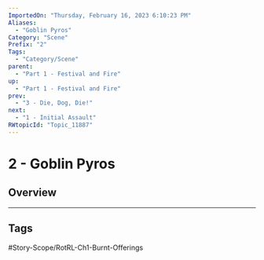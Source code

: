 ```yaml
---
ImportedOn: "Thursday, February 16, 2023 6:10:23 PM"
Aliases:
  - "Goblin Pyros"
Category: "Scene"
Prefix: "2"
Tags:
  - "Category/Scene"
parent:
  - "Part 1 - Festival and Fire"
up:
  - "Part 1 - Festival and Fire"
prev:
  - "3 - Die, Dog, Die!"
next:
  - "1 - Initial Assault"
RWtopicId: "Topic_11887"
---
```

# 2 - Goblin Pyros
## Overview

---
## Tags
#Story-Scope/RotRL-Ch1-Burnt-Offerings

